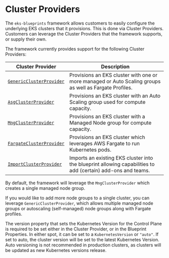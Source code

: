 # Cluster Providers

The `eks-blueprints` framework allows customers to easily configure the underlying EKS clusters that it provisions. This is done via Cluster Providers. Customers can leverage the Cluster Providers that the framework supports, or supply their own. 

The framework currently provides support for the following Cluster Providers:

| Cluster Provider  | Description                                                                       |
|-------------------|-----------------------------------------------------------------------------------|
| [`GenericClusterProvider`](./generic-cluster-provider.md) | Provisions an EKS cluster with one or more managed or Auto Scaling groups as well as Fargate Profiles.
| [`AsgClusterProvider`](./asg-cluster-provider.md) | Provisions an EKS cluster with an Auto Scaling group used for compute capacity.
| [`MngClusterProvider`](./mng-cluster-provider.md) | Provisions an EKS cluster with a Managed Node group for compute capacity.
| [`FargateClusterProvider`](./fargate-cluster-provider.md) | Provisions an EKS cluster which leverages AWS Fargate to run Kubernetes pods.
| [`ImportClusterProvider`](./import-cluster-provider.md) | Imports an existing EKS cluster into the blueprint allowing capabilities to add (certain) add-ons and teams.

By default, the framework will leverage the `MngClusterProvider` which creates a single managed node group.

If you would like to add more node groups to a single cluster, you can leverage `GenericClusterProvider`, which allows multiple managed node groups or autoscaling (self-managed) node groups along with Fargate profiles.

The version property that sets the Kubernetes Version for the Control Plane is required to be set either in the Cluster Provider, or in the Blueprint Properties.  In either spot, it can be set to a `KubernetesVersion` or `"auto"`.  If set to auto, the cluster version will be set to the latest Kubernetes Version. Auto versioning is not recommended in production clusters, as clusters will be updated as new Kubernetes versions release.
